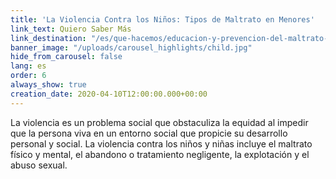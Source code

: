 ```yaml
---
title: 'La Violencia Contra los Niños: Tipos de Maltrato en Menores'
link_text: Quiero Saber Más
link_destination: "/es/que-hacemos/educacion-y-prevencion-del-maltrato-de-menores/"
banner_image: "/uploads/carousel_highlights/child.jpg"
hide_from_carousel: false
lang: es
order: 6
always_show: true
creation_date: 2020-04-10T12:00:00.000+00:00
---
```

La violencia es un problema social que obstaculiza la equidad al impedir que la persona viva en un entorno social que propicie su desarrollo personal y social. La violencia contra los niños y niñas incluye el maltrato físico y mental, el abandono o tratamiento negligente, la explotación y el abuso sexual.
